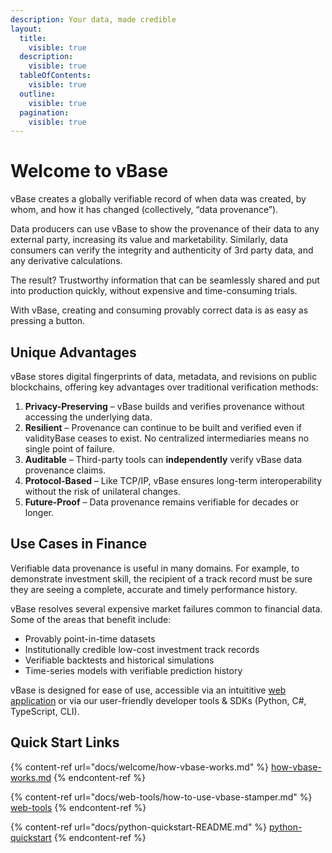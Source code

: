 ```yaml
---
description: Your data, made credible
layout:
  title:
    visible: true
  description:
    visible: true
  tableOfContents:
    visible: true
  outline:
    visible: true
  pagination:
    visible: true
---
```


# Welcome to vBase

vBase creates a globally verifiable record of when data was created, by whom, and how it has changed (collectively, “data provenance”). 

Data producers can use vBase to show the provenance of their data to any external party, increasing its value and marketability. Similarly, data consumers can verify the integrity and authenticity of 3rd party data, and any derivative calculations. 

The result? Trustworthy information that can be seamlessly shared and put into production quickly, without expensive and time-consuming trials.

With vBase, creating and consuming provably correct data is as easy as pressing a button.



## Unique Advantages

vBase stores digital fingerprints of data, metadata, and revisions on public blockchains, offering key advantages over traditional verification methods:  

1. **Privacy-Preserving** – vBase builds and verifies provenance without accessing the underlying data.  
2. **Resilient** – Provenance can continue to be built and verified even if validityBase ceases to exist. No centralized intermediaries means no single point of failure.  
3. **Auditable** – Third-party tools can **independently** verify vBase data provenance claims.  
4. **Protocol-Based** – Like TCP/IP, vBase ensures long-term interoperability without the risk of unilateral changes.  
5. **Future-Proof** – Data provenance remains verifiable for decades or longer.

## Use Cases in Finance

Verifiable data provenance is useful in many domains. For example, to demonstrate investment skill, the recipient of a track record must be sure they are seeing a complete, accurate and timely performance history. 

vBase resolves several expensive market failures common to financial data. Some of the areas that benefit include:

* Provably point-in-time datasets
* Institutionally credible low-cost investment track records
* Verifiable backtests and historical simulations
* Time-series models with verifiable prediction history




vBase is designed for ease of use, accessible via an intuititive [web application](https://app.vbase.com/) or via our user-friendly developer tools & SDKs (Python, C#, TypeScript, CLI). 





## Quick Start Links

{% content-ref url="docs/welcome/how-vbase-works.md" %}
[how-vbase-works.md](docs/welcome/how-vbase-works.md)
{% endcontent-ref %}

{% content-ref url="docs/web-tools/how-to-use-vbase-stamper.md" %}
[web-tools](docs/web-tools/how-to-use-vbase-stamper.md)
{% endcontent-ref %}

{% content-ref url="docs/python-quickstart-README.md" %}
[python-quickstart](docs/python-quickstart-README.md)
{% endcontent-ref %}




